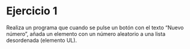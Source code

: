 # Ejercicio 1

Realiza un programa que cuando se pulse un botón con el texto “Nuevo número”, añada un elemento con un número aleatorio a una lista desordenada (elemento UL).
